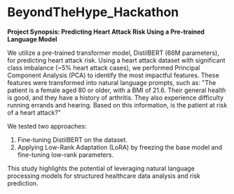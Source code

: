 # BeyondTheHype_Hackathon

**Project Synopsis: Predicting Heart Attack Risk Using a Pre-trained Language Model**

We utilize a pre-trained transformer model, DistilBERT (66M parameters), for predicting heart attack risk. Using a heart attack dataset with significant class imbalance (~5% heart attack cases), we performed Principal Component Analysis (PCA) to identify the most impactful features. These features were transformed into natural language prompts, such as:
"The patient is a female aged 80 or older, with a BMI of 21.6. Their general health is good, and they have a history of arthritis. They also experience difficulty running errands and hearing. Based on this information, is the patient at risk of a heart attack?"

We tested two approaches:

1. Fine-tuning DistilBERT on the dataset.
2. Applying Low-Rank Adaptation (LoRA) by freezing the base model and fine-tuning low-rank parameters.
   
This study highlights the potential of leveraging natural language processing models for structured healthcare data analysis and risk prediction.
